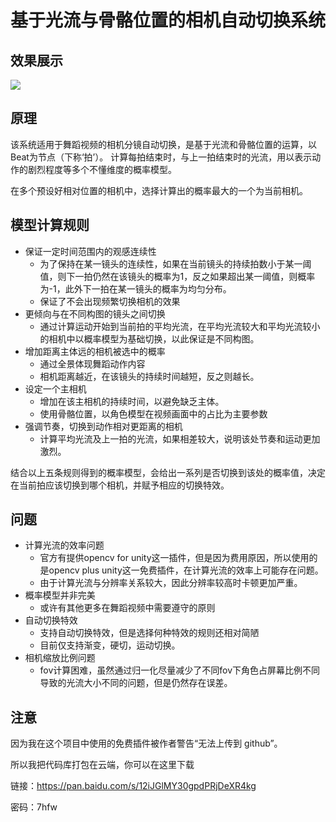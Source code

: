 # 基于光流与骨骼位置的相机自动切换系统

## 效果展示

![](https://s4.ax1x.com/2022/02/19/HbhGxs.gif)

## 原理

该系统适用于舞蹈视频的相机分镜自动切换，是基于光流和骨骼位置的运算，以Beat为节点（下称‘拍’）。
计算每拍结束时，与上一拍结束时的光流，用以表示动作的剧烈程度等多个不懂维度的概率模型。

在多个预设好相对位置的相机中，选择计算出的概率最大的一个为当前相机。

## 模型计算规则

- 保证一定时间范围内的观感连续性
  - 为了保持在某一镜头的连续性，如果在当前镜头的持续拍数小于某一阈值，则下一拍仍然在该镜头的概率为1，反之如果超出某一阈值，则概率为-1，此外下一拍在某一镜头的概率为均匀分布。
  - 保证了不会出现频繁切换相机的效果
- 更倾向与在不同构图的镜头之间切换
  - 通过计算运动开始到当前拍的平均光流，在平均光流较大和平均光流较小的相机中以概率模型为基础切换，以此保证是不同构图。
- 增加距离主体远的相机被选中的概率
  - 通过全景体现舞蹈动作内容
  - 相机距离越近，在该镜头的持续时间越短，反之则越长。
- 设定一个主相机
  - 增加在该主相机的持续时间，以避免缺乏主体。
  - 使用骨骼位置，以角色模型在视频画面中的占比为主要参数
- 强调节奏，切换到动作相对更距离的相机
  - 计算平均光流及上一拍的光流，如果相差较大，说明该处节奏和运动更加激烈。

结合以上五条规则得到的概率模型，会给出一系列是否切换到该处的概率值，决定在当前拍应该切换到哪个相机，并赋予相应的切换特效。

## 问题

- 计算光流的效率问题
  - 官方有提供opencv for unity这一插件，但是因为费用原因，所以使用的是opencv plus unity这一免费插件，在计算光流的效率上可能存在问题。
  - 由于计算光流与分辨率关系较大，因此分辨率较高时卡顿更加严重。
- 概率模型并非完美
  - 或许有其他更多在舞蹈视频中需要遵守的原则
- 自动切换特效
  - 支持自动切换特效，但是选择何种特效的规则还相对简陋
  - 目前仅支持渐变，硬切，运动切换。
- 相机缩放比例问题
  - fov计算困难，虽然通过归一化尽量减少了不同fov下角色占屏幕比例不同导致的光流大小不同的问题，但是仍然存在误差。

## 注意

因为我在这个项目中使用的免费插件被作者警告“无法上传到 github”。

所以我把代码库打包在云端，你可以在这里下载

链接：https://pan.baidu.com/s/12iJGlMY30gpdPRjDeXR4kg

密码：7hfw
